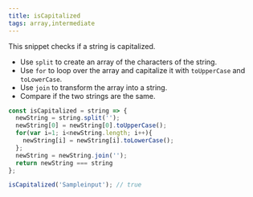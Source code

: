 ```yaml
---
title: isCapitalized
tags: array,intermediate
---
```


This snippet checks if a string is capitalized.

- Use `split` to create an array of the characters of the string.
- Use `for` to loop over the array and capitalize it with `toUpperCase` and `toLowerCase`.
- Use `join` to transform the array into a string.
- Compare if the two strings are the same.

```js
const isCapitalized = string => {
  newString = string.split('');
  newString[0] = newString[0].toUpperCase();
  for(var i=1; i<newString.length; i++){
    newString[i] = newString[i].toLowerCase();
  };
  newString = newString.join('');
  return newString === string
};
```

```js
isCapitalized('Sampleinput'); // true
```
